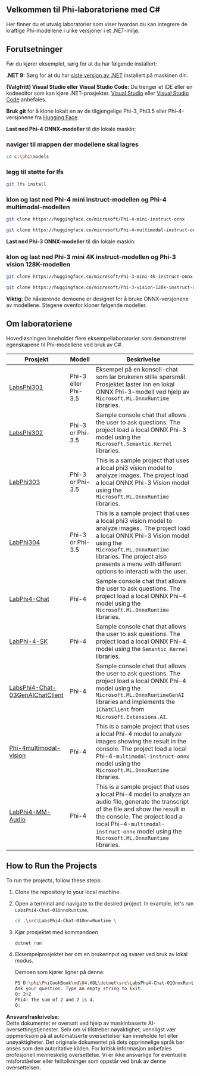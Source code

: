 ## Velkommen til Phi-laboratoriene med C#

Her finner du et utvalg laboratorier som viser hvordan du kan integrere de kraftige Phi-modellene i ulike versjoner i et .NET-miljø.

## Forutsetninger

Før du kjører eksemplet, sørg for at du har følgende installert:

**.NET 9:** Sørg for at du har [siste versjon av .NET](https://dotnet.microsoft.com/download/dotnet?WT.mc_id=aiml-137032-kinfeylo) installert på maskinen din.

**(Valgfritt) Visual Studio eller Visual Studio Code:** Du trenger et IDE eller en kodeeditor som kan kjøre .NET-prosjekter. [Visual Studio](https://visualstudio.microsoft.com?WT.mc_id=aiml-137032-kinfeylo) eller [Visual Studio Code](https://code.visualstudio.com?WT.mc_id=aiml-137032-kinfeylo) anbefales.

**Bruk git** for å klone lokalt en av de tilgjengelige Phi-3, Phi3.5 eller Phi-4-versjonene fra [Hugging Face](https://huggingface.co/collections/lokinfey/phi-4-family-679c6f234061a1ab60f5547c).

**Last ned Phi-4 ONNX-modeller** til din lokale maskin:

### naviger til mappen der modellene skal lagres

```bash
cd c:\phi\models
```

### legg til støtte for lfs

```bash
git lfs install 
```

### klon og last ned Phi-4 mini instruct-modellen og Phi-4 multimodal-modellen

```bash
git clone https://huggingface.co/microsoft/Phi-4-mini-instruct-onnx

git clone https://huggingface.co/microsoft/Phi-4-multimodal-instruct-onnx
```

**Last ned Phi-3 ONNX-modeller** til din lokale maskin:

### klon og last ned Phi-3 mini 4K instruct-modellen og Phi-3 vision 128K-modellen

```bash
git clone https://huggingface.co/microsoft/Phi-3-mini-4k-instruct-onnx

git clone https://huggingface.co/microsoft/Phi-3-vision-128k-instruct-onnx-cpu
```

**Viktig:** De nåværende demoene er designet for å bruke ONNX-versjonene av modellene. Stegene ovenfor kloner følgende modeller.

## Om laboratoriene

Hovedløsningen inneholder flere eksempellaboratorier som demonstrerer egenskapene til Phi-modellene ved bruk av C#.

| Prosjekt | Modell | Beskrivelse |
| ------------ | -----------| ----------- |
| [LabsPhi301](../../../../../md/04.HOL/dotnet/src/LabsPhi301) | Phi-3 eller Phi-3.5 | Eksempel på en konsoll-chat som lar brukeren stille spørsmål. Prosjektet laster inn en lokal ONNX Phi-3-modell ved hjelp av `Microsoft.ML.OnnxRuntime` libraries. |
| [LabsPhi302](../../../../../md/04.HOL/dotnet/src/LabsPhi302) | Phi-3 or Phi-3.5 | Sample console chat that allows the user to ask questions. The project load a local ONNX Phi-3 model using the `Microsoft.Semantic.Kernel` libraries. |
| [LabPhi303](../../../../../md/04.HOL/dotnet/src/LabsPhi303) | Phi-3 or Phi-3.5 | This is a sample project that uses a local phi3 vision model to analyze images. The project load a local ONNX Phi-3 Vision model using the `Microsoft.ML.OnnxRuntime` libraries. |
| [LabPhi304](../../../../../md/04.HOL/dotnet/src/LabsPhi304) | Phi-3 or Phi-3.5 | This is a sample project that uses a local phi3 vision model to analyze images.. The project load a local ONNX Phi-3 Vision model using the `Microsoft.ML.OnnxRuntime` libraries. The project also presents a menu with different options to interacti with the user. | 
| [LabPhi4-Chat](../../../../../md/04.HOL/dotnet/src/LabsPhi4-Chat-01OnnxRuntime) | Phi-4 | Sample console chat that allows the user to ask questions. The project load a local ONNX Phi-4 model using the `Microsoft.ML.OnnxRuntime` libraries. |
| [LabPhi-4-SK](../../../../../md/04.HOL/dotnet/src/LabsPhi4-Chat-02SK) | Phi-4 | Sample console chat that allows the user to ask questions. The project load a local ONNX Phi-4 model using the `Semantic Kernel` libraries. |
| [LabsPhi4-Chat-03GenAIChatClient](../../../../../md/04.HOL/dotnet/src/LabsPhi4-Chat-03GenAIChatClient) | Phi-4 | Sample console chat that allows the user to ask questions. The project load a local ONNX Phi-4 model using the `Microsoft.ML.OnnxRuntimeGenAI` libraries and implements the `IChatClient` from `Microsoft.Extensions.AI`. |
| [Phi-4multimodal-vision](../../../../../md/04.HOL/dotnet/src/LabsPhi4-MultiModal-01Images) | Phi-4 | This is a sample project that uses a local Phi-4 model to analyze images showing the result in the console. The project load a local Phi-4-`multimodal-instruct-onnx` model using the `Microsoft.ML.OnnxRuntime` libraries. |
| [LabPhi4-MM-Audio](../../../../../md/04.HOL/dotnet/src/LabsPhi4-MultiModal-02Audio) | Phi-4 |This is a sample project that uses a local Phi-4 model to analyze an audio file, generate the transcript of the file and show the result in the console. The project load a local Phi-4-`multimodal-instruct-onnx` model using the `Microsoft.ML.OnnxRuntime` libraries. |

## How to Run the Projects

To run the projects, follow these steps:

1. Clone the repository to your local machine.

1. Open a terminal and navigate to the desired project. In example, let's run `LabsPhi4-Chat-01OnnxRuntime`.

    ```bash
    cd .\src\LabsPhi4-Chat-01OnnxRuntime \
    ```

1. Kjør prosjektet med kommandoen

    ```bash
    dotnet run
    ```

1. Eksempelprosjektet ber om en brukerinput og svarer ved bruk av lokal modus.

   Demoen som kjører ligner på denne:

   ```bash
   PS D:\phi\PhiCookBook\md\04.HOL\dotnet\src\LabsPhi4-Chat-01OnnxRuntime> dotnet run
   Ask your question. Type an empty string to Exit.
   Q: 2+2
   Phi4: The sum of 2 and 2 is 4.
   Q:
   ```

**Ansvarsfraskrivelse**:  
Dette dokumentet er oversatt ved hjelp av maskinbaserte AI-oversettingstjenester. Selv om vi tilstreber nøyaktighet, vennligst vær oppmerksom på at automatiserte oversettelser kan inneholde feil eller unøyaktigheter. Det originale dokumentet på dets opprinnelige språk bør anses som den autoritative kilden. For kritisk informasjon anbefales profesjonell menneskelig oversettelse. Vi er ikke ansvarlige for eventuelle misforståelser eller feiltolkninger som oppstår ved bruk av denne oversettelsen.